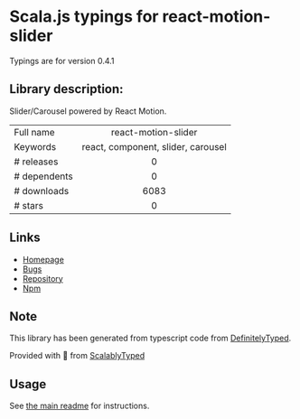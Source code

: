 
# Scala.js typings for react-motion-slider

Typings are for version 0.4.1

## Library description:
Slider/Carousel powered by React Motion.

|                    |                 |
| ------------------ | :-------------: |
| Full name          | react-motion-slider |
| Keywords           | react, component, slider, carousel |
| # releases         | 0 |
| # dependents       | 0 |
| # downloads        | 6083 |
| # stars            | 0 |

## Links
- [Homepage](https://github.com/souporserious/react-motion-slider)
- [Bugs](https://github.com/souporserious/react-motion-slider/issues)
- [Repository](https://github.com/souporserious/react-motion-slider)
- [Npm](https://www.npmjs.com/package/react-motion-slider)
    


## Note
This library has been generated from typescript code from [DefinitelyTyped](https://definitelytyped.org).

Provided with :purple_heart: from [ScalablyTyped](https://github.com/oyvindberg/ScalablyTyped)

## Usage
See [the main readme](../../readme.md) for instructions.


